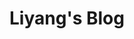 ---
title: "Liyang's Blog"
image: "/img/tower_16_9.jpeg"
description: "A personal blog for technical writing and idea sharing."
github: "https://github.com/LiyangSong/liyangsong.github.io"
weight: 2
---